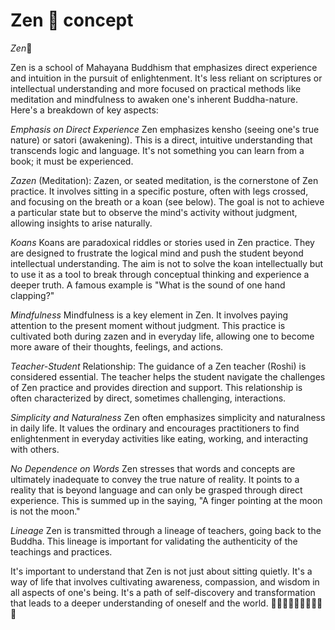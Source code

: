 # Zen 🎋 concept

*Zen*🎋

Zen is a school of Mahayana Buddhism that emphasizes direct experience and intuition in the pursuit of enlightenment. It's less reliant on scriptures or intellectual understanding and more focused on practical methods like meditation and mindfulness to awaken one's inherent Buddha-nature. Here's a breakdown of key aspects:

*Emphasis on Direct Experience*
Zen emphasizes kensho (seeing one's true nature) or satori (awakening). This is a direct, intuitive understanding that transcends logic and language. It's not something you can learn from a book; it must be experienced.

*Zazen* (Meditation): Zazen, or seated meditation, is the cornerstone of Zen practice. It involves sitting in a specific posture, often with legs crossed, and focusing on the breath or a koan (see below). The goal is not to achieve a particular state but to observe the mind's activity without judgment, allowing insights to arise naturally.

*Koans* Koans are paradoxical riddles or stories used in Zen practice. They are designed to frustrate the logical mind and push the student beyond intellectual understanding. The aim is not to solve the koan intellectually but to use it as a tool to break through conceptual thinking and experience a deeper truth. A famous example is "What is the sound of one hand clapping?"

*Mindfulness* Mindfulness is a key element in Zen. It involves paying attention to the present moment without judgment. This practice is cultivated both during zazen and in everyday life, allowing one to become more aware of their thoughts, feelings, and actions.

*Teacher-Student* Relationship: The guidance of a Zen teacher (Roshi) is considered essential. The teacher helps the student navigate the challenges of Zen practice and provides direction and support. This relationship is often characterized by direct, sometimes challenging, interactions.

*Simplicity and Naturalness* Zen often emphasizes simplicity and naturalness in daily life. It values the ordinary and encourages practitioners to find enlightenment in everyday activities like eating, working, and interacting with others.

*No Dependence on Words* Zen stresses that words and concepts are ultimately inadequate to convey the true nature of reality. It points to a reality that is beyond language and can only be grasped through direct experience. This is summed up in the saying, "A finger pointing at the moon is not the moon."

*Lineage*
Zen is transmitted through a lineage of teachers, going back to the Buddha. This lineage is important for validating the authenticity of the teachings and practices.

It's important to understand that Zen is not just about sitting quietly. It's a way of life that involves cultivating awareness, compassion, and wisdom in all aspects of one's being. It's a path of self-discovery and transformation that leads to a deeper understanding of oneself and the world.
🎋🎋🎋🎋🎋🎋🎋🎋🎋🎋